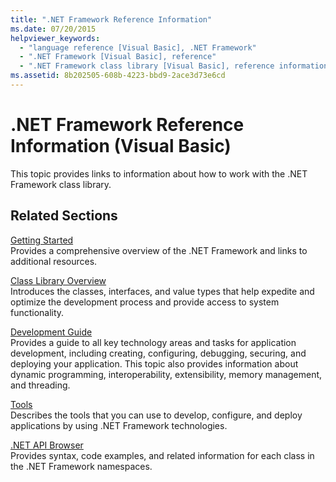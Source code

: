 ```yaml
---
title: ".NET Framework Reference Information"
ms.date: 07/20/2015
helpviewer_keywords: 
  - "language reference [Visual Basic], .NET Framework"
  - ".NET Framework [Visual Basic], reference"
  - ".NET Framework class library [Visual Basic], reference information"
ms.assetid: 8b202505-608b-4223-bbd9-2ace3d73e6cd
---
```

# .NET Framework Reference Information (Visual Basic)

This topic provides links to information about how to work with the .NET Framework class library.  
  
## Related Sections  

 [Getting Started](../../framework/get-started/index.md)  
 Provides a comprehensive overview of the .NET Framework and links to additional resources.  
  
 [Class Library Overview](../../standard/class-library-overview.md)  
 Introduces the classes, interfaces, and value types that help expedite and optimize the development process and provide access to system functionality.  
  
 [Development Guide](../../framework/development-guide.md)  
 Provides a guide to all key technology areas and tasks for application development, including creating, configuring, debugging, securing, and deploying your application. This topic also provides information about dynamic programming, interoperability, extensibility, memory management, and threading.  
  
 [Tools](../../framework/tools/index.md)  
 Describes the tools that you can use to develop, configure, and deploy applications by using .NET Framework technologies.  
  
 [.NET API Browser](../../../api/index.md)  
 Provides syntax, code examples, and related information for each class in the .NET Framework namespaces.
